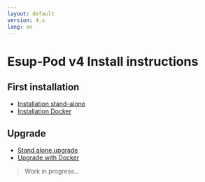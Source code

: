 ```yaml
---
layout: default
version: 4.x
lang: en
---
```


# Esup-Pod v4 Install instructions

## First installation

* [Installation stand-alone](Installation_standalone)
* [Installation Docker](Installation_Docker)

## Upgrade

* [Stand alone upgrade](upgrade_standalone)
* [Upgrade with Docker](upgrade_docker)

> Work in progress...
